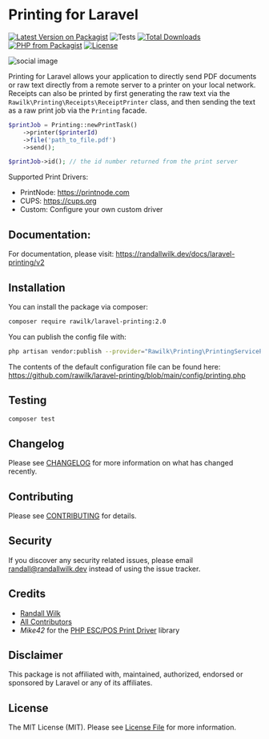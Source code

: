 # Printing for Laravel

[![Latest Version on Packagist](https://img.shields.io/packagist/v/rawilk/laravel-printing.svg?style=flat-square)](https://packagist.org/packages/rawilk/laravel-printing)
![Tests](https://github.com/rawilk/laravel-printing/workflows/Tests/badge.svg?style=flat-square)
[![Total Downloads](https://img.shields.io/packagist/dt/rawilk/laravel-printing.svg?style=flat-square)](https://packagist.org/packages/rawilk/laravel-printing)
[![PHP from Packagist](https://img.shields.io/packagist/php-v/rawilk/laravel-printing?style=flat-square)](https://packagist.org/packages/rawilk/laravel-printing)
[![License](https://img.shields.io/github/license/rawilk/laravel-printing?style=flat-square)](https://github.com/rawilk/laravel-printing/blob/main/LICENSE.md)

![social image](https://banners.beyondco.de/Printing%20for%20Laravel.png?theme=light&packageManager=composer+require&packageName=rawilk%2Flaravel-printing&pattern=parkayFloor&style=style_1&description=Direct+printing+for+Laravel+apps.&md=1&showWatermark=0&fontSize=100px&images=printer)

Printing for Laravel allows your application to directly send PDF documents or raw text directly from a remote server
to a printer on your local network. Receipts can also be printed by first generating the raw text via the `Rawilk\Printing\Receipts\ReceiptPrinter` class, and then sending the text as a raw print job via the `Printing` facade.

```php
$printJob = Printing::newPrintTask()
    ->printer($printerId)
    ->file('path_to_file.pdf')
    ->send();

$printJob->id(); // the id number returned from the print server
```

Supported Print Drivers:

- PrintNode: https://printnode.com
- CUPS: https://cups.org
- Custom: Configure your own custom driver

## Documentation:

For documentation, please visit: https://randallwilk.dev/docs/laravel-printing/v2

## Installation

You can install the package via composer:

```bash
composer require rawilk/laravel-printing:2.0
```

You can publish the config file with:
```bash
php artisan vendor:publish --provider="Rawilk\Printing\PrintingServiceProvider" --tag="config"
```

The contents of the default configuration file can be found here: https://github.com/rawilk/laravel-printing/blob/main/config/printing.php

## Testing

``` bash
composer test
```

## Changelog

Please see [CHANGELOG](CHANGELOG.md) for more information on what has changed recently.

## Contributing

Please see [CONTRIBUTING](.github/CONTRIBUTING.md) for details.

## Security

If you discover any security related issues, please email randall@randallwilk.dev instead of using the issue tracker.

## Credits

- [Randall Wilk](https://github.com/rawilk)
- [All Contributors](../../contributors)
- _Mike42_ for the [PHP ESC/POS Print Driver](https://github.com/mike42/escpos-php) library

## Disclaimer

This package is not affiliated with, maintained, authorized, endorsed or sponsored by Laravel or any of its affiliates.

## License

The MIT License (MIT). Please see [License File](LICENSE.md) for more information.
